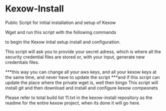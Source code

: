 Kexow-Install
=============

Public Script for initial installation and setup of Kexow

Wget and run this script with the following commands


to begin the Kexow inital setup install and configuration.

This script will ask you to provide your secret adress, which is where all the security credential files are stored
or, with your input, generate new credentials files.


***this way you can change all your aws keys, and all your kexow keys at the same time, and never have to update the script
***and if this script can update the place where the private wget is, well then bingo
This script will install git and then download and install and configure kexow compeonets

Please refer to total build list 11.txt in the kexow-install repository as the readme for the entire kexow project, when its done it will go here.
